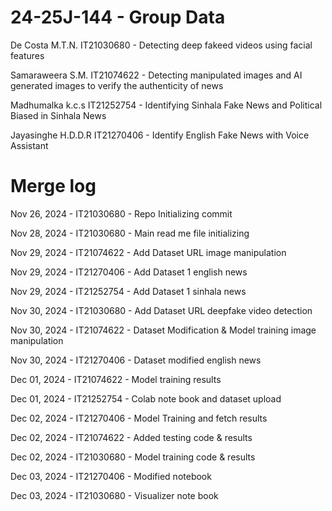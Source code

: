# 24-25J-144 - Group Data

De Costa M.T.N. IT21030680 - 
Detecting deep fakeed videos using facial features

Samaraweera S.M. IT21074622 - 
Detecting manipulated images and AI generated images to verify the authenticity of news

Madhumalka k.c.s IT21252754 - 
Identifying Sinhala Fake News and Political Biased in Sinhala News

Jayasinghe H.D.D.R IT21270406 -
Identify English Fake News with Voice Assistant

# Merge log

Nov 26, 2024 - IT21030680 - Repo Initializing commit

Nov 28, 2024 - IT21030680 - Main read me file initializing

Nov 29, 2024 - IT21074622 - Add Dataset URL image manipulation

Nov 29, 2024 - IT21270406 - Add Dataset 1 english news 

Nov 29, 2024 - IT21252754 - Add Dataset 1 sinhala news

Nov 30, 2024 - IT21030680 - Add Dataset URL deepfake video detection 

Nov 30, 2024 - IT21074622 - Dataset Modification & Model training image manipulation

Nov 30, 2024 - IT21270406 - Dataset modified english news 

Dec 01, 2024 - IT21074622 - Model training results

Dec 01, 2024 - IT21252754 - Colab note book and dataset upload

Dec 02, 2024 - IT21270406 - Model Training and fetch results

Dec 02, 2024 - IT21074622 - Added testing code & results

Dec 02, 2024 - IT21030680 - Model training code & results

Dec 03, 2024 - IT21270406 - Modified notebook

Dec 03, 2024 - IT21030680 - Visualizer note book
